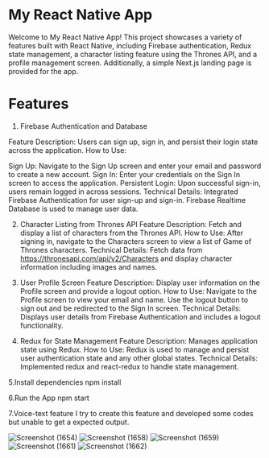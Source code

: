 # My React Native App
Welcome to My React Native App! This project showcases a variety of features built with React Native, including Firebase authentication, Redux state management, a character listing feature using the Thrones API, and a profile management screen. Additionally, a simple Next.js landing page is provided for the app.

# Features

1. Firebase Authentication and Database

Feature Description: Users can sign up, sign in, and persist their login state across the application.
How to Use:

Sign Up: Navigate to the Sign Up screen and enter your email and password to create a new account.
Sign In: Enter your credentials on the Sign In screen to access the application.
Persistent Login: Upon successful sign-in, users remain logged in across sessions.
Technical Details: Integrated Firebase Authentication for user sign-up and sign-in. Firebase Realtime Database is used to manage user data.

2. Character Listing from Thrones API
Feature Description: Fetch and display a list of characters from the Thrones API.
How to Use: After signing in, navigate to the Characters screen to view a list of Game of Thrones characters.
Technical Details: Fetch data from https://thronesapi.com/api/v2/Characters and display character information including images and names.

4. User Profile Screen
Feature Description: Display user information on the Profile screen and provide a logout option.
How to Use: Navigate to the Profile screen to view your email and name. Use the logout button to sign out and be redirected to the Sign In screen.
Technical Details: Displays user details from Firebase Authentication and includes a logout functionality.

6. Redux for State Management
Feature Description: Manages application state using Redux.
How to Use: Redux is used to manage and persist user authentication state and any other global states.
Technical Details: Implemented redux and react-redux to handle state management.

5.Install dependencies
npm install

6.Run the App
npm start

7.Voice-text feature
I try to create this feature and developed some codes but unable to get a expected output.


![Screenshot (1654)](https://github.com/user-attachments/assets/da5d9e47-a19a-464c-bb72-3aaac6f95a1e)
![Screenshot (1658)](https://github.com/user-attachments/assets/aa8c758c-2342-4754-a27f-6f4e981b188a)
![Screenshot (1659)](https://github.com/user-attachments/assets/f4ac5cab-71ae-494a-ae4d-cf569711ef3b)
![Screenshot (1661)](https://github.com/user-attachments/assets/e56e6385-73cd-4079-9011-8ad533a13520)
![Screenshot (1662)](https://github.com/user-attachments/assets/70a3f371-0ad8-49bf-813e-624322462b3c)
